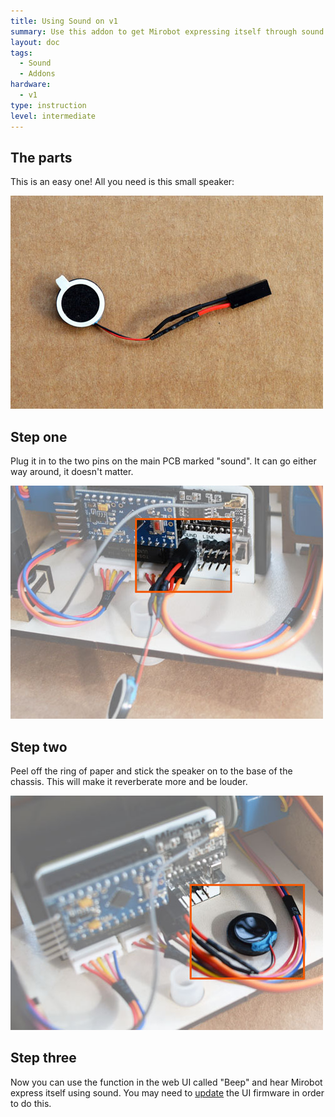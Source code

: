 ```yaml
---
title: Using Sound on v1
summary: Use this addon to get Mirobot expressing itself through sound
layout: doc
tags:
  - Sound
  - Addons
hardware:
  - v1
type: instruction
level: intermediate
---
```


The parts
---------

This is an easy one! All you need is this small speaker:

![The parts](/assets/docs/using-sound-v1/01.jpg)


Step one
--------

Plug it in to the two pins on the main PCB marked "sound". It can go either way around, it doesn't matter.

![Step one](/assets/docs/using-sound-v1/02.jpg)


Step two
--------
Peel off the ring of paper and stick the speaker on to the base of the chassis. This will make it reverberate more and be louder.

![Step two](/assets/docs/using-sound-v1/03.jpg)


Step three
----------

Now you can use the function in the web UI called "Beep" and hear Mirobot express itself using sound. You may need to [update](/docs/update-firmware-v1/) the UI firmware in order to do this.
